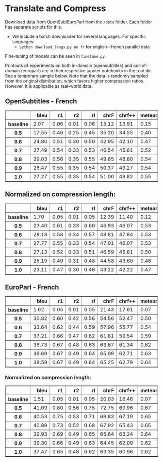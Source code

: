 # Translate and Compress
Download data from OpenSub/EuroParl from the `/data` folder. Each folder has separate scripts for this.
- We include a batch downloader for several languages. For specific languages:
    - `python download_langs.py en fr` for english--french parallel data


Fine-tuning of models can be seen in `finetune.py`. 

Printouts of experiments on both in-domain (opensubtitles) and out-of-domain (europarl) are in their respective jupyter notebooks in the root dir. See a temporary sample below. Note that the data is randomly sampled from the original distribution, which favors higher compression ratios. However, it is applicable as real-world data.

## OpenSubtitles - French
<div>
<style scoped>
    .dataframe tbody tr th:only-of-type {
        vertical-align: middle;
    }

    .dataframe tbody tr th {
        vertical-align: top;
    }

    .dataframe thead th {
        text-align: right;
    }
</style>
<table border="1" class="dataframe">
  <thead>
    <tr style="text-align: right;">
      <th></th>
      <th>bleu</th>
      <th>r1</th>
      <th>r2</th>
      <th>rl</th>
      <th>chrF</th>
      <th>chrf++</th>
      <th>meteor</th>
      <th>bert_f1</th>
      <th>len_ratio</th>
      <th>normalized_score</th>
    </tr>
  </thead>
  <tbody>
    <tr>
      <th>baseline</th>
      <td>2.07</td>
      <td>0.06</td>
      <td>0.01</td>
      <td>0.06</td>
      <td>15.12</td>
      <td>13.91</td>
      <td>0.15</td>
      <td>0.75</td>
      <td>1.22</td>
      <td>0.00</td>
    </tr>
    <tr>
      <th>0.5</th>
      <td>17.55</td>
      <td>0.46</td>
      <td>0.25</td>
      <td>0.45</td>
      <td>35.20</td>
      <td>34.55</td>
      <td>0.40</td>
      <td>0.81</td>
      <td>0.75</td>
      <td>0.62</td>
    </tr>
    <tr>
      <th>0.6</th>
      <td>24.80</td>
      <td>0.51</td>
      <td>0.30</td>
      <td>0.50</td>
      <td>42.95</td>
      <td>42.10</td>
      <td>0.47</td>
      <td>0.84</td>
      <td>0.88</td>
      <td>0.81</td>
    </tr>
    <tr>
      <th>0.7</th>
      <td>27.49</td>
      <td>0.54</td>
      <td>0.33</td>
      <td>0.53</td>
      <td>46.54</td>
      <td>45.61</td>
      <td>0.52</td>
      <td>0.85</td>
      <td>0.99</td>
      <td>0.92</td>
    </tr>
    <tr>
      <th>0.8</th>
      <td>29.03</td>
      <td>0.56</td>
      <td>0.35</td>
      <td>0.55</td>
      <td>49.85</td>
      <td>48.80</td>
      <td>0.54</td>
      <td>0.85</td>
      <td>1.07</td>
      <td>0.99</td>
    </tr>
    <tr>
      <th>0.9</th>
      <td>28.47</td>
      <td>0.55</td>
      <td>0.35</td>
      <td>0.54</td>
      <td>50.37</td>
      <td>49.27</td>
      <td>0.54</td>
      <td>0.85</td>
      <td>1.13</td>
      <td>0.99</td>
    </tr>
    <tr>
      <th>1.0</th>
      <td>27.27</td>
      <td>0.55</td>
      <td>0.35</td>
      <td>0.54</td>
      <td>51.00</td>
      <td>49.82</td>
      <td>0.55</td>
      <td>0.85</td>
      <td>1.18</td>
      <td>1.00</td>
    </tr>
  </tbody>
</table>
</div>

## Normalized on compression length:

<div>
<style scoped>
    .dataframe tbody tr th:only-of-type {
        vertical-align: middle;
    }

    .dataframe tbody tr th {
        vertical-align: top;
    }

    .dataframe thead th {
        text-align: right;
    }
</style>
<table border="1" class="dataframe">
  <thead>
    <tr style="text-align: right;">
      <th></th>
      <th>bleu</th>
      <th>r1</th>
      <th>r2</th>
      <th>rl</th>
      <th>chrF</th>
      <th>chrf++</th>
      <th>meteor</th>
      <th>bert_f1</th>
      <th>len_ratio</th>
      <th>normalized_score</th>
    </tr>
  </thead>
  <tbody>
    <tr>
      <th>baseline</th>
      <td>1.70</td>
      <td>0.05</td>
      <td>0.01</td>
      <td>0.05</td>
      <td>12.39</td>
      <td>11.40</td>
      <td>0.12</td>
      <td>0.61</td>
      <td>1.22</td>
      <td>0.00</td>
    </tr>
    <tr>
      <th>0.5</th>
      <td>23.40</td>
      <td>0.61</td>
      <td>0.33</td>
      <td>0.60</td>
      <td>46.93</td>
      <td>46.07</td>
      <td>0.53</td>
      <td>1.08</td>
      <td>0.75</td>
      <td>0.96</td>
    </tr>
    <tr>
      <th>0.6</th>
      <td>28.18</td>
      <td>0.58</td>
      <td>0.34</td>
      <td>0.57</td>
      <td>48.81</td>
      <td>47.84</td>
      <td>0.53</td>
      <td>0.95</td>
      <td>0.88</td>
      <td>1.00</td>
    </tr>
    <tr>
      <th>0.7</th>
      <td>27.77</td>
      <td>0.55</td>
      <td>0.33</td>
      <td>0.54</td>
      <td>47.01</td>
      <td>46.07</td>
      <td>0.53</td>
      <td>0.86</td>
      <td>0.99</td>
      <td>0.97</td>
    </tr>
    <tr>
      <th>0.8</th>
      <td>27.13</td>
      <td>0.52</td>
      <td>0.33</td>
      <td>0.51</td>
      <td>46.59</td>
      <td>45.61</td>
      <td>0.50</td>
      <td>0.79</td>
      <td>1.07</td>
      <td>0.94</td>
    </tr>
    <tr>
      <th>0.9</th>
      <td>25.19</td>
      <td>0.49</td>
      <td>0.31</td>
      <td>0.48</td>
      <td>44.58</td>
      <td>43.60</td>
      <td>0.48</td>
      <td>0.75</td>
      <td>1.13</td>
      <td>0.89</td>
    </tr>
    <tr>
      <th>1.0</th>
      <td>23.11</td>
      <td>0.47</td>
      <td>0.30</td>
      <td>0.46</td>
      <td>43.22</td>
      <td>42.22</td>
      <td>0.47</td>
      <td>0.72</td>
      <td>1.18</td>
      <td>0.85</td>
    </tr>
  </tbody>
</table>
</div>


## EuroParl - French
<div>
<style scoped>
    .dataframe tbody tr th:only-of-type {
        vertical-align: middle;
    }

    .dataframe tbody tr th {
        vertical-align: top;
    }

    .dataframe thead th {
        text-align: right;
    }
</style>
<table border="1" class="dataframe">
  <thead>
    <tr style="text-align: right;">
      <th></th>
      <th>bleu</th>
      <th>r1</th>
      <th>r2</th>
      <th>rl</th>
      <th>chrF</th>
      <th>chrf++</th>
      <th>meteor</th>
      <th>bert_f1</th>
      <th>len_ratio</th>
      <th>normalized_score</th>
    </tr>
  </thead>
  <tbody>
    <tr>
      <th>baseline</th>
      <td>1.62</td>
      <td>0.05</td>
      <td>0.01</td>
      <td>0.05</td>
      <td>21.43</td>
      <td>17.61</td>
      <td>0.07</td>
      <td>0.76</td>
      <td>1.07</td>
      <td>0.00</td>
    </tr>
    <tr>
      <th>0.5</th>
      <td>30.82</td>
      <td>0.60</td>
      <td>0.42</td>
      <td>0.56</td>
      <td>54.56</td>
      <td>52.47</td>
      <td>0.50</td>
      <td>0.85</td>
      <td>0.75</td>
      <td>0.77</td>
    </tr>
    <tr>
      <th>0.6</th>
      <td>33.64</td>
      <td>0.62</td>
      <td>0.44</td>
      <td>0.59</td>
      <td>57.96</td>
      <td>55.77</td>
      <td>0.54</td>
      <td>0.86</td>
      <td>0.83</td>
      <td>0.84</td>
    </tr>
    <tr>
      <th>0.7</th>
      <td>37.21</td>
      <td>0.66</td>
      <td>0.47</td>
      <td>0.62</td>
      <td>61.81</td>
      <td>59.54</td>
      <td>0.59</td>
      <td>0.88</td>
      <td>0.91</td>
      <td>0.93</td>
    </tr>
    <tr>
      <th>0.8</th>
      <td>38.73</td>
      <td>0.67</td>
      <td>0.48</td>
      <td>0.63</td>
      <td>63.67</td>
      <td>61.34</td>
      <td>0.62</td>
      <td>0.88</td>
      <td>0.97</td>
      <td>0.97</td>
    </tr>
    <tr>
      <th>0.9</th>
      <td>39.69</td>
      <td>0.67</td>
      <td>0.49</td>
      <td>0.64</td>
      <td>65.09</td>
      <td>62.71</td>
      <td>0.63</td>
      <td>0.89</td>
      <td>1.01</td>
      <td>1.00</td>
    </tr>
    <tr>
      <th>1.0</th>
      <td>38.59</td>
      <td>0.67</td>
      <td>0.49</td>
      <td>0.64</td>
      <td>65.25</td>
      <td>62.79</td>
      <td>0.64</td>
      <td>0.89</td>
      <td>1.03</td>
      <td>1.00</td>
    </tr>
  </tbody>
</table>
</div>

### Normalized on compression length:
<div>
<style scoped>
    .dataframe tbody tr th:only-of-type {
        vertical-align: middle;
    }

    .dataframe tbody tr th {
        vertical-align: top;
    }

    .dataframe thead th {
        text-align: right;
    }
</style>
<table border="1" class="dataframe">
  <thead>
    <tr style="text-align: right;">
      <th></th>
      <th>bleu</th>
      <th>r1</th>
      <th>r2</th>
      <th>rl</th>
      <th>chrF</th>
      <th>chrf++</th>
      <th>meteor</th>
      <th>bert_f1</th>
      <th>len_ratio</th>
      <th>normalized_score</th>
    </tr>
  </thead>
  <tbody>
    <tr>
      <th>baseline</th>
      <td>1.51</td>
      <td>0.05</td>
      <td>0.01</td>
      <td>0.05</td>
      <td>20.03</td>
      <td>16.46</td>
      <td>0.07</td>
      <td>0.71</td>
      <td>1.07</td>
      <td>0.00</td>
    </tr>
    <tr>
      <th>0.5</th>
      <td>41.09</td>
      <td>0.80</td>
      <td>0.56</td>
      <td>0.75</td>
      <td>72.75</td>
      <td>69.96</td>
      <td>0.67</td>
      <td>1.13</td>
      <td>0.75</td>
      <td>1.00</td>
    </tr>
    <tr>
      <th>0.6</th>
      <td>40.53</td>
      <td>0.75</td>
      <td>0.53</td>
      <td>0.71</td>
      <td>69.83</td>
      <td>67.19</td>
      <td>0.65</td>
      <td>1.04</td>
      <td>0.83</td>
      <td>0.96</td>
    </tr>
    <tr>
      <th>0.7</th>
      <td>40.89</td>
      <td>0.73</td>
      <td>0.52</td>
      <td>0.68</td>
      <td>67.92</td>
      <td>65.43</td>
      <td>0.65</td>
      <td>0.97</td>
      <td>0.91</td>
      <td>0.94</td>
    </tr>
    <tr>
      <th>0.8</th>
      <td>39.93</td>
      <td>0.69</td>
      <td>0.49</td>
      <td>0.65</td>
      <td>65.64</td>
      <td>63.24</td>
      <td>0.64</td>
      <td>0.91</td>
      <td>0.97</td>
      <td>0.91</td>
    </tr>
    <tr>
      <th>0.9</th>
      <td>39.30</td>
      <td>0.66</td>
      <td>0.49</td>
      <td>0.63</td>
      <td>64.45</td>
      <td>62.09</td>
      <td>0.62</td>
      <td>0.88</td>
      <td>1.01</td>
      <td>0.89</td>
    </tr>
    <tr>
      <th>1.0</th>
      <td>37.47</td>
      <td>0.65</td>
      <td>0.48</td>
      <td>0.62</td>
      <td>63.35</td>
      <td>60.96</td>
      <td>0.62</td>
      <td>0.86</td>
      <td>1.03</td>
      <td>0.87</td>
    </tr>
  </tbody>
</table>
</div>